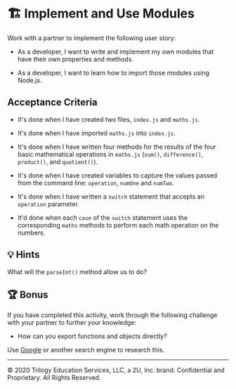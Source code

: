 # 🏗️ Implement and Use Modules

Work with a partner to implement the following user story:

* As a developer, I want to write and implement my own modules that have their own properties and methods.

* As a developer, I want to learn how to import those modules using Node.js.

## Acceptance Criteria

* It's done when I have created two files, `index.js` and `maths.js`.

* It's done when I have imported `maths.js` into `index.js`.

* It's done when I have written four methods for the results of the four basic mathematical operations in `maths.js` (`sum()`, `difference()`, `product()`, and `quotient()`).

* It's done when I have created variables to capture the values passed from the command line: `operation`, `numOne` and `numTwo`.

* It's done when I have written a `switch` statement that accepts an `operation` parameter.

* It'd done when each `case` of the `switch` statement uses the corresponding `maths` methods to perform each math operation on the numbers.

## 💡 Hints

What will the `parseInt()` method allow us to do?

## 🏆 Bonus

If you have completed this activity, work through the following challenge with your partner to further your knowledge:

* How can you export functions and objects directly?

Use [Google](https://www.google.com) or another search engine to research this.

---

© 2020 Trilogy Education Services, LLC, a 2U, Inc. brand. Confidential and Proprietary. All Rights Reserved.